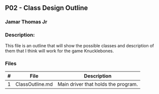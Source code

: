 ## P02 - Class Design Outline
### Jamar Thomas Jr
### Description:

This file is an outline that will show the possible classes and description of them that I think will work for the game Knucklebones.
### Files

|   #   | File                | Description                                        |
| :---: | ------------------- | -------------------------------------------------- |
|   1   | ClassOutline.md     | Main driver that holds the program.                |





